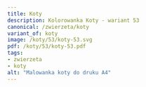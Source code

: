 ```yaml
---
title: Koty
description: Kolorowanka Koty - wariant 53
canonical: /zwierzeta/koty
variant_of: koty
image: /koty/53/koty-53.svg
pdf: /koty/53/koty-53.pdf
tags:
- zwierzeta
- koty
alt: "Malowanka koty do druku A4"
---
```

